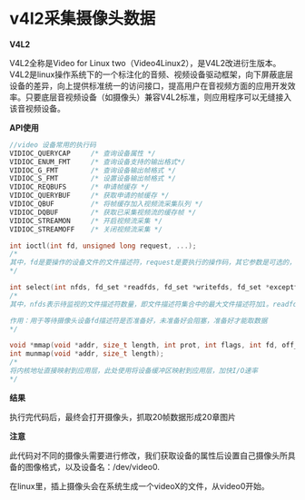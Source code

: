 # v4l2采集摄像头数据

**V4L2**

V4L2全称是Video for Linux two（Video4Linux2），是V4L2改进衍生版本。V4L2是linux操作系统下的一个标注化的音频、视频设备驱动框架，向下屏蔽底层设备的差异，向上提供标准统一的访问接口，提高用户在音视频方面的应用开发效率。只要底层音视频设备（如摄像头）兼容V4L2标准，则应用程序可以无缝接入该音视频设备。

**API使用**

```c
//video 设备常用的执行码
VIDIOC_QUERYCAP     /* 查询设备属性 */
VIDIOC_ENUM_FMT		/* 查询设备支持的输出格式*/
VIDIOC_G_FMT        /* 查询设备输出帧格式 */
VIDIOC_S_FMT        /* 设置设备输出帧格式 */
VIDIOC_REQBUFS      /* 申请帧缓存 */
VIDIOC_QUERYBUF     /* 获取申请的帧缓存 */
VIDIOC_QBUF         /* 将帧缓存加入视频流采集队列 */
VIDIOC_DQBUF        /* 获取已采集视频流的缓存帧 */
VIDIOC_STREAMON     /* 开启视频流采集 */
VIDIOC_STREAMOFF    /* 关闭视频流采集 */

int ioctl(int fd, unsigned long request, ...);
/*
其中，fd是要操作的设备文件的文件描述符，request是要执行的操作码，其它参数是可选的，用于传递操作需要的参数。返回值为0表示成功，-1表示失败。
*/

int select(int nfds, fd_set *readfds, fd_set *writefds, fd_set *exceptfds, struct timeval *timeout);
/*
其中，nfds表示待监视的文件描述符数量，即文件描述符集合中的最大文件描述符加1。readfds、writefds和exceptfds分别是要监视读、写和异常事件的文件描述符集合，可以传入NULL表示不监视该事件。timeout指定超时时间，即select函数最多等待的时间，如果在等待期间没有任何事件发生，则select函数返回0。

作用：用于等待摄像头设备fd描述符是否准备好，未准备好会阻塞，准备好才能取数据
*/

void *mmap(void *addr, size_t length, int prot, int flags, int fd, off_t offset);
int munmap(void *addr, size_t length);
/*
将内核地址直接映射到应用层，此处使用将设备缓冲区映射到应用层，加快I/O速率
*/

```

**结果**

执行完代码后，最终会打开摄像头，抓取20帧数据形成20章图片

**注意**

此代码对不同的摄像头需要进行修改，我们获取设备的属性后设置自己摄像头所具备的图像格式，以及设备名：/dev/video0.

在linux里，插上摄像头会在系统生成一个videoX的文件，从video0开始。